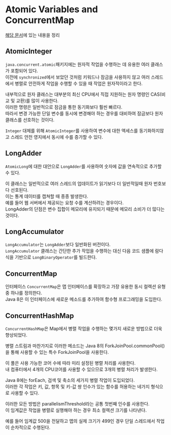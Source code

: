 # Atomic Variables and ConcurrentMap
[해당 문서](https://winterbe.com/posts/2015/05/22/java8-concurrency-tutorial-atomic-concurrent-map-examples/)에 있는 내용을 정리  

## AtomicInteger
`java.concurrent.atomic`패키지에는 원자적 작업을 수행하는 데 유용한 여러 클래스가 포함되어 있다.  
이전에 `synchronized`에서 보았던 것처럼 키워드나 잠금을 사용하지 않고 여러 스레드에서 병렬로 안전하게 작업을 수행할 수 있을 때 작업은 원자적이라고 한다.  

내부적으로 원자 클래스는 대부분의 최신 CPU에서 직접 지원하는 원자 명령인 CAS(비교 및 교환)를 많이 사용한다.  
이러한 명령은 일반적으로 잠금을 통한 동기화보다 훨씬 빠르다.  
따라서 변경 가능한 단일 변수를 동시에 변경해야 하는 경우를 대비하여 잠금보다 원자 클래스를 선호하는 것이다.  

`Integer` 대체를 위해 `AtomicInteger`를 사용하여 변수에 대한 액세스를 동기화하지않고 스레드 안전 영지에서 동시에 수를 증가할 수 있다.  

## LongAdder
`AtomicLong`에 대한 대안으로 `LongAdder`를 사용하여 숫자에 값을 연속적으로 추가할 수 있다.  

이 클래스는 일반적으로 여러 스레드의 업데이트가 읽기보다 더 일반적일때 원자 번호보다 선호된다.  
이는 통계 데이터를 캡쳐할 때 종종 발생한다.  
예를 들어 웹 서버에서 제공되는 요청 수를 계산하려는 경우이다.  
LongAdder의 단점은 변수 집합이 메모리에 유지되기 때문에 메모리 소비가 더 많다는 것이다.  

## LongAccumulator
`LongAccumulator`는 `LongAdder`보다 일반화된 버전이다.  
`LongAccumulator` 클래스는 간단한 추가 작업을 수행하는 대신 다음 코드 샘플에 람다식을 기반으로 `LongBinaryOperator`를 빌드한다.   

## ConcurrentMap
인터페이스 `ConcurrentMap`은 맵 인터페이스를 확장하고 가장 유용한 동시 컬렉션 유형 중 하나를 정의한다.  
Java 8은 이 인터페이스에 새로운 메소드를 추가하여 함수형 프로그래밍을 도입한다.  

## ConcurrentHashMap
`ConcurrentHashMap`은 Map에서 병렬 작업을 수행하는 몇가지 새로운 방법으로 더욱 향상되었다.  

병렬 스트림과 마찬가지로 이러한 메소드는 Java 8의 ForkJoinPool.commonPool()을 통해 사용할 수 있는 특수 ForkJoinPool을 사용한다.  

이 풀은 사용 가능한 코어 수에 따라 미리 설정된 병렬 처리를 사용한다.  
내 컴퓨터에서 4개의 CPU코어를 사용할 수 있으므로 3개의 병렬 처리가 발생한다.  

Java 8에는 forEach, 검색 및 축소의 세가지 병렬 작업이 도입되었다.  
이러한 각 작업은 키, 값, 항목 및 키-값 쌍 인수가 있는 함수를 허용하는 네가지 형식으로 사용할 수 있다.  

이러한 모든 방법은 parallelismThreshold라는 공통 첫번째 인수를 사용한다.  
이 임계값은 작업을 병렬로 실행해야 하는 경우 최소 컬렉션 크기를 나타낸다.  

예를 들어 임계값 500을 전달하고 맵의 실제 크기가 499인 경우 단일 스레드에서 작업이 순차적으로 수행된다.  